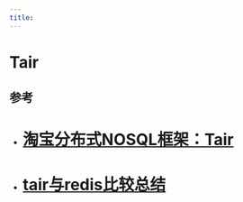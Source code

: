 ```yaml
---
title:
---
```

# Tair



## 参考

* # [淘宝分布式NOSQL框架：Tair](https://www.cnblogs.com/chenny7/p/4875396.html)

* # [tair与redis比较总结](https://blog.csdn.net/farphone/article/details/53522383)

